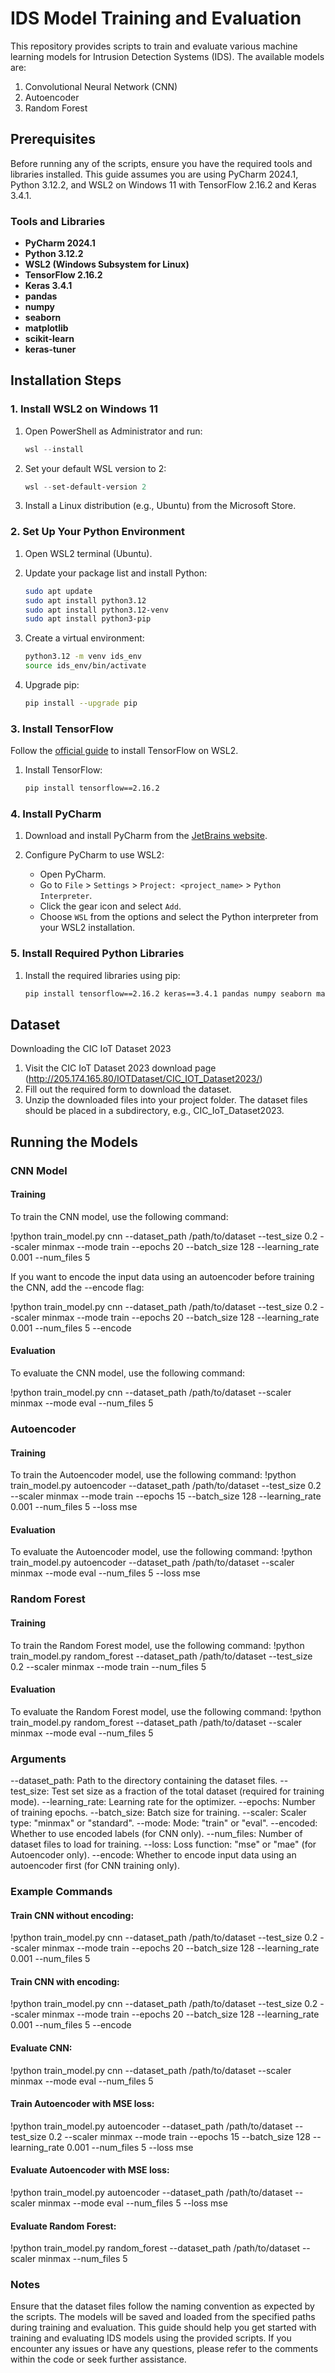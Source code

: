 # IDS Model Training and Evaluation

This repository provides scripts to train and evaluate various machine learning models for Intrusion Detection Systems (IDS). The available models are:

1. Convolutional Neural Network (CNN)
2. Autoencoder
3. Random Forest

## Prerequisites

Before running any of the scripts, ensure you have the required tools and libraries installed. This guide assumes you are using PyCharm 2024.1, Python 3.12.2, and WSL2 on Windows 11 with TensorFlow 2.16.2 and Keras 3.4.1.

### Tools and Libraries

- **PyCharm 2024.1**
- **Python 3.12.2**
- **WSL2 (Windows Subsystem for Linux)**
- **TensorFlow 2.16.2**
- **Keras 3.4.1**
- **pandas**
- **numpy**
- **seaborn**
- **matplotlib**
- **scikit-learn**
- **keras-tuner**

## Installation Steps

### 1. Install WSL2 on Windows 11

1. Open PowerShell as Administrator and run:
    ```powershell
    wsl --install
    ```

2. Set your default WSL version to 2:
    ```powershell
    wsl --set-default-version 2
    ```

3. Install a Linux distribution (e.g., Ubuntu) from the Microsoft Store.

### 2. Set Up Your Python Environment

1. Open WSL2 terminal (Ubuntu).
2. Update your package list and install Python:
    ```bash
    sudo apt update
    sudo apt install python3.12
    sudo apt install python3.12-venv
    sudo apt install python3-pip
    ```

3. Create a virtual environment:
    ```bash
    python3.12 -m venv ids_env
    source ids_env/bin/activate
    ```

4. Upgrade pip:
    ```bash
    pip install --upgrade pip
    ```

### 3. Install TensorFlow

Follow the [official guide](https://www.tensorflow.org/install/pip#windows-wsl2) to install TensorFlow on WSL2.

1. Install TensorFlow:
    ```bash
    pip install tensorflow==2.16.2
    ```

### 4. Install PyCharm

1. Download and install PyCharm from the [JetBrains website](https://www.jetbrains.com/pycharm/download/).

2. Configure PyCharm to use WSL2:
    - Open PyCharm.
    - Go to `File` > `Settings` > `Project: <project_name>` > `Python Interpreter`.
    - Click the gear icon and select `Add`.
    - Choose `WSL` from the options and select the Python interpreter from your WSL2 installation.

### 5. Install Required Python Libraries

1. Install the required libraries using pip:
    ```bash
    pip install tensorflow==2.16.2 keras==3.4.1 pandas numpy seaborn matplotlib scikit-learn keras-tuner
    ```

## Dataset

Downloading the CIC IoT Dataset 2023
1. Visit the CIC IoT Dataset 2023 download page (http://205.174.165.80/IOTDataset/CIC_IOT_Dataset2023/)
2. Fill out the required form to download the dataset.
3. Unzip the downloaded files into your project folder. The dataset files should be placed in a subdirectory, e.g., CIC_IoT_Dataset2023.


## Running the Models

### CNN Model

#### Training

To train the CNN model, use the following command:


!python train_model.py cnn --dataset_path /path/to/dataset --test_size 0.2 --scaler minmax --mode train --epochs 20 --batch_size 128 --learning_rate 0.001 --num_files 5


If you want to encode the input data using an autoencoder before training the CNN, add the --encode flag:

!python train_model.py cnn --dataset_path /path/to/dataset --test_size 0.2 --scaler minmax --mode train --epochs 20 --batch_size 128 --learning_rate 0.001 --num_files 5 --encode

#### Evaluation

To evaluate the CNN model, use the following command:

!python train_model.py cnn --dataset_path /path/to/dataset --scaler minmax --mode eval --num_files 5

### Autoencoder
#### Training
To train the Autoencoder model, use the following command:
!python train_model.py autoencoder --dataset_path /path/to/dataset --test_size 0.2 --scaler minmax --mode train --epochs 15 --batch_size 128 --learning_rate 0.001 --num_files 5 --loss mse
#### Evaluation
To evaluate the Autoencoder model, use the following command:
!python train_model.py autoencoder --dataset_path /path/to/dataset --scaler minmax --mode eval --num_files 5 --loss mse

### Random Forest
#### Training
To train the Random Forest model, use the following command:
!python train_model.py random_forest --dataset_path /path/to/dataset --test_size 0.2 --scaler minmax --mode train --num_files 5
#### Evaluation
To evaluate the Random Forest model, use the following command:
!python train_model.py random_forest --dataset_path /path/to/dataset --scaler minmax --mode eval --num_files 5

### Arguments
--dataset_path: Path to the directory containing the dataset files.
--test_size: Test set size as a fraction of the total dataset (required for training mode).
--learning_rate: Learning rate for the optimizer.
--epochs: Number of training epochs.
--batch_size: Batch size for training.
--scaler: Scaler type: "minmax" or "standard".
--mode: Mode: "train" or "eval".
--encoded: Whether to use encoded labels (for CNN only).
--num_files: Number of dataset files to load for training.
--loss: Loss function: "mse" or "mae" (for Autoencoder only).
--encode: Whether to encode input data using an autoencoder first (for CNN training only).

### Example Commands
#### Train CNN without encoding:
!python train_model.py cnn --dataset_path /path/to/dataset --test_size 0.2 --scaler minmax --mode train --epochs 20 --batch_size 128 --learning_rate 0.001 --num_files 5
#### Train CNN with encoding:
!python train_model.py cnn --dataset_path /path/to/dataset --test_size 0.2 --scaler minmax --mode train --epochs 20 --batch_size 128 --learning_rate 0.001 --num_files 5 --encode
#### Evaluate CNN:
!python train_model.py cnn --dataset_path /path/to/dataset --scaler minmax --mode eval --num_files 5
#### Train Autoencoder with MSE loss:
!python train_model.py autoencoder --dataset_path /path/to/dataset --test_size 0.2 --scaler minmax --mode train --epochs 15 --batch_size 128 --learning_rate 0.001 --num_files 5 --loss mse
#### Evaluate Autoencoder with MSE loss:
!python train_model.py autoencoder --dataset_path /path/to/dataset --scaler minmax --mode eval --num_files 5 --loss mse
#### Evaluate Random Forest:
!python train_model.py random_forest --dataset_path /path/to/dataset --scaler minmax --num_files 5

### Notes
Ensure that the dataset files follow the naming convention as expected by the scripts.
The models will be saved and loaded from the specified paths during training and evaluation.
This guide should help you get started with training and evaluating IDS models using the provided scripts. If you encounter any issues or have any questions, please refer to the comments within the code or seek further assistance.


